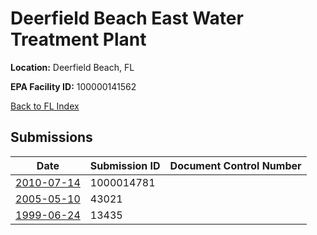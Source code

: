 # Deerfield Beach East Water Treatment Plant

**Location:** Deerfield Beach, FL

**EPA Facility ID:** 100000141562

[Back to FL Index](../../index.md)

## Submissions

| Date | Submission ID | Document Control Number |
|------|--------------|-------------------------|
| [2010-07-14](submissions/1000014781.md) | 1000014781 |  |
| [2005-05-10](submissions/43021.md) | 43021 |  |
| [1999-06-24](submissions/13435.md) | 13435 |  |
